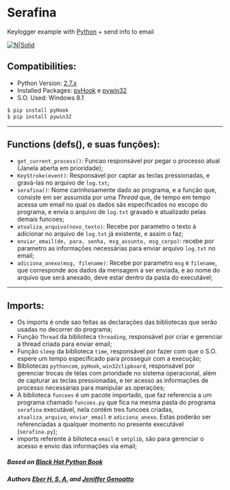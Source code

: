 # Serafina 
Keylogger example with [Python] + send info to email

[![N|Solid](https://assets-cdn.github.com/images/icons/emoji/octocat.png)](#)

## Compatibilities:
- Python Version: [2.7.x]
- Installed Packages: [pyHook] e [pywin32]
- S.O. Used: Windows 8.1

```sh
$ pip install pyHook
$ pip install pywin32
```
---

## Functions (defs(), e suas funções):
- `get_current_process()`: Funcao responsável por pegar o processo atual (Janela aberta em prioridade);
- `KeyStroke(event)`: Responsável por captar as teclas pressionadas, e gravá-las no arquivo de `log.txt`;
- `serafina()`: Nome carinhosamente dado ao programa, e a função que, consiste em ser assumida por uma *Thread* que, de tempo em tempo acessa um email no qual os dados sãs especificados no escopo do programa, e envia o arquivo de `log.txt` gravado e atualizado pelas demais funcoes;
- `atualiza_arquivo(novo_texto)`: Recebe por parametro o texto á adicionar no arquivo de `log.txt` já existente, e assim o faz;
- `enviar_email(de, para, senha, msg_assunto, msg_corpo)`: recebe por parametro as informações necessárias para enviar arquivo `log.txt` no email;
- `adiciona_anexo(msg, filename)`: Recebe por parametro `msg` e `filename`, que corresponde aos dados da mensagem a ser enviada, e ao nome do arquivo que será anexado, deve estar dentro da pasta do executável;
---

## Imports:
- Os imports é onde sao feitas as declarações das bibliotecas que serão usadas no decorrer do programa;
- Função `Thread` da biblioteca `threading`, responsável por criar e gerenciar a thread criada para enviar email;
- Função `sleep` da biblioteca `time`, responsável por fazer com que o S.O. espere um tempo especificado para prosseguir com a execução;
- Bibliotecas `pythoncom`, `pyHook`, `win32clipboard`, responsável por gerenciar trocas de telas com prioridade no sistema operacional, além de capturar as teclas pressionadas, e ter acesso as informações de processo necessárias para manipular as operações;
- A biblioteca `funcoes` é um pacote importado, que faz referencia a um programa chamado `funcoes.py` que fica na mesma pasta do programa `serafina` executável, nela contém tres funcoes criadas, `atualiza_arquivo`, `enviar_email` e `adiciona_anexo`. Estas poderão ser referenciadas a qualquer momento no presente executável (`serafina.py`);
- imports referente á bilioteca `email` e `smtplib`, são para gerenciar o acesso e envio das informações via email;
  
  
##### Based on [Black Hat Python Book]
##### Authors [Eber H. S. A.] and [Jeniffer Genoatto]
  
  [Python]: <http://python.org>
  [2.7.x]: <https://www.python.org/downloads/release/python-2713/>
  [pyHook]: <https://pypi.python.org/pypi/pyHook>
  [pywin32]: <https://pypi.python.org/pypi/pywin32>
  [Black Hat Python Book]: <https://novatec.com.br/livros/black-hat-python/>
  [Eber H. S. A.]: <https://github.com/xxdf>
  [Jeniffer Genoatto]: <https://github.com/JenifferGenoatto>
